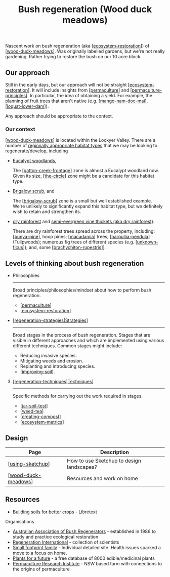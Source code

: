 ﻿---
backlinks:
- title: Welcome
  url: /index.html
- title: Wood duck meadows
  url: /sense/landscape-garden/wood-duck-meadows.html
- title: Improving soil
  url: /sense/landscape-garden/strategies/improving-soil.html
tags:
- regeneration
- sense
- landscape
title: Bush regeneration (Wood duck meadows)
type: note
---
Nascent work on bush regeneration (aka [[ecosystem-restoration]]) of [[wood-duck-meadows]]. Was originally labelled gardens, but we're not really gardening. Rather trying to restore the bush on our 10 acre block.

## Our approach

Still in the early days, but our approach will not be straight [[ecosystem-restoration]]. It will include insights from [[permaculture]] and [[permaculture-principles]]. In particular, the idea of obtaining a yield. For example, the planning of fruit trees that aren't native (e.g. [[mango-nam-doc-mai]], [[loquat-lower-dam]]).

Any approach should be appropriate to the context.

### Our context

[[wood-duck-meadows]] is located within the Lockyer Valley. There are a number of [regionally appropriate habitat types](https://www.qld.gov.au/environment/plants-animals/habitats/habitat) that we may be looking to regenerate/develop, including

- [Eucalypt woodlands](https://www.qld.gov.au/environment/plants-animals/habitats/habitat/eucalypt-woodlands), 

    The [[gatton-creek-frontage]] zone is almost a Eucalypt woodland now. Given its size, [[the-circle]] zone might be a candidate for this habitat type. 

- [Brigalow scrub](https://www.qld.gov.au/environment/plants-animals/habitats/habitat/brigalow), and 

    The [[brigalow-scrub]] zone is a small but well established example. We're unlikely to significantly expand this habitat type, but we definitely wish to retain and strengthen its.

- [dry rainforest](https://www.qld.gov.au/environment/plants-animals/habitats/habitat/dry-rainforest) and [semi-evergreen vine thickets (aka dry rainforest)](https://apps.des.qld.gov.au/regional-ecosystems/details/?re=12.8.21).

    There are dry rainforest trees spread across the property, including: [[bunya-pine]], hoop pines; [[macadamia]] trees; [[harpullia-pendula]] (Tulipwoods); numerous fig trees of different species (e.g. [[unknown-ficus]]); and, some [[brachychiton-rupestris]]].


## Levels of thinking about bush regeneration

<div class="grid cards" markdown>

- Philosophies

    ---

    Broad principles/philosophies/mindset about how to perform bush regeneration.

    - [[permaculture]]
    - [[ecosystem-restoration]]

- [[regeneration-strategies|Strategies]]

    ---

    Broad stages in the process of bush regeneration. Stages that are visible in different approaches and which are implemented using various different techniques. Common stages might include:

    - Reducing invasive species.
    - Mitigating weeds and erosion.
    - Replanting and introducing species.
    - [[improving-soil]].

3. [[regeneration-techniques|Techniques]]

    ---

    Specific methods for carrying out the work required in stages.

    - [[jar-soil-test]]
    - [[weed-tea]]
    - [[creating-compost]]
    - [[ecosystem-metrics]]

</div>


## Design

| Page | Description |
| --- | --- |
| [[using-sketchup]] | How to use Sketchup to design landscapes? |
| [[wood-duck-meadows]] | Resources and work on home |  

## Resources

- [Building soils for better crops](https://geo.libretexts.org/Bookshelves/Soil_Science/Building_Soils_for_Better_Crops_-_Ecological_Management_for_Healthy_Soils_4e_(Magdoff_and_van_Es)) - Libretext

Organisations

- [Australian Association of Bush Regenerators](https://www.aabr.org.au/) - established in 1986 to study and practice ecological restoration
- [Regeneration International](https://regenerationinternational.org/) - collection of scientists 
- [Small footprint family](https://www.smallfootprintfamily.com/) - Individual detailed site. Health issues sparked a move to a focus on home.
- [Plants for a future](https://pfaf.org/user/default.aspx) - a free database of 8000 edible/medicinal plants
- [Permaculture Research Institute](https://www.permaculturenews.org/) - NSW based farm with connections to the origins of permaculture


[//begin]: # "Autogenerated link references for markdown compatibility"
[ecosystem-restoration]: ecosystem-restoration "Ecosystem restoration (aka bush regneration)"
[wood-duck-meadows]: wood-duck-meadows "Wood duck meadows"
[permaculture]: permaculture "Permaculture"
[permaculture-principles]: permaculture-principles "Permaculture Principles"
[mango-nam-doc-mai]: individual-plants/mango-nam-doc-mai "Mango (Nam Doc Mai) - mango paddock"
[loquat-lower-dam]: individual-plants/loquat-lower-dam "Loquat on the lower dam"
[gatton-creek-frontage]: gatton-creek-frontage "Gatton creek frontage"
[the-circle]: the-circle "The Circle"
[brigalow-scrub]: brigalow-scrub "Brigalow scrub"
[bunya-pine]: plants/bunya-pine "Bunya Pine"
[macadamia]: plants/macadamia "Macadamia"
[harpullia-pendula]: plants/harpullia-pendula "Harpullia Pendula (Moreton Bay Tulipwood)"
[unknown-ficus]: individual-plants/unknown-ficus "Unknown ficus"
[brachychiton-rupestris]: plants/brachychiton-rupestris "Brachychiton rupestris (Queensland Bottle Tree)"
[regeneration-strategies|Strategies]: strategies/regeneration-strategies "Regeneration strategies"
[improving-soil]: strategies/improving-soil "Improving soil"
[regeneration-techniques|Techniques]: techniques/regeneration-techniques "Regeneration techniques"
[jar-soil-test]: jar-soil-test "Jar soil test"
[weed-tea]: techniques/weed-tea "Weed tea"
[creating-compost]: techniques/creating-compost "Creating compost"
[ecosystem-metrics]: ecosystem-metrics "Ecosystem metrics"
[using-sketchup]: using-sketchup "Using Sketchup"
[//end]: # "Autogenerated link references"